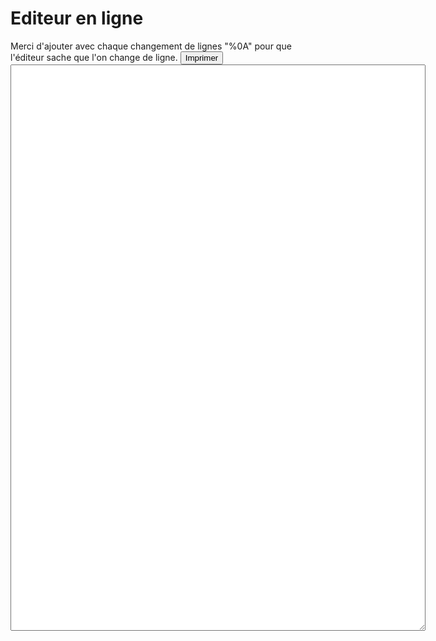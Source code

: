 <h1>Editeur en ligne</h1>
Merci d'ajouter avec chaque changement de lignes "%0A" pour que l'éditeur sache que l'on change de ligne.
<input type="button" id="print" onClick="printPage();" value="Imprimer" />
<textarea id="text" name="text" rows="60" cols="80"></textarea>

<script src="https://code.jquery.com/jquery-3.6.0.min.js" integrity="sha256-/xUj+3OJU5yExlq6GSYGSHk7tPXikynS7ogEvDej/m4=" crossorigin="anonymous"></script>
<script type="text/javascript">
    var text = "";

    $(document).ready(function(){
        const str = window.location.href;

        const words = str.split('#');
        $("#text").val(decodeURI(words[1]));
    });

    $("#text").change(function(){
        text = $("#text").val();
        location.href="#"+text;
    });

    function printPage() {
        location.href="print.html#"+text;
    }
</script>
